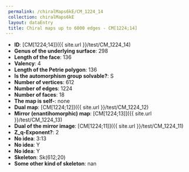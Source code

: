 ```yaml
--- 
 permalink: /chiralMaps6kE/CM_1224_14 
 collection: chiralMaps6kE
 layout: dataEntry
 title: Chiral maps up to 6000 edges - CM[1224;14]
---
```


- **ID**: [CM[1224;14]]({{ site.url }}/test/CM_1224_14)
- **Genus of the underlying surface**: 298
- **Length of the face**: 136
- **Valency**: 4
- **Length of the Petrie polygon**: 136
- **Is the automorphism group solvable?**: S
- **Number of vertices**: 612
- **Number of edges**: 1224
- **Number of faces**: 18
- **The map is self-**: none
- **Dual map**: [CM[1224;12]]({{ site.url }}/test/CM_1224_12)
- **Mirror (enantihomorphic) map**: [CM[1224;13]]({{ site.url }}/test/CM_1224_13)
- **Dual of the mirror image**: [CM[1224;11]]({{ site.url }}/test/CM_1224_11)
- **Z_q-Exponent?**: 2
- **No idea**:  3:13
- **No idea**: Y
- **No idea**: Y
- **Skeleton**: Sk(612;20)
- **Some other kind of skeleton**: nan
